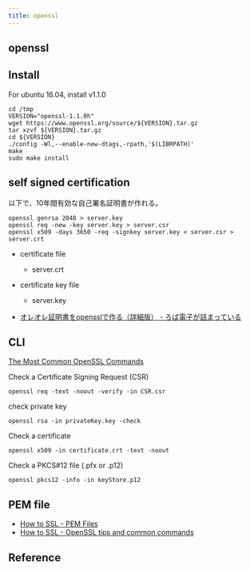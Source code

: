 ```yaml
---
title: openssl
---
```

## openssl

## Install

For ubuntu 16.04, install v1.1.0

```
cd /tmp
VERSION="openssl-1.1.0h"
wget https://www.openssl.org/source/${VERSION}.tar.gz
tar xzvf ${VERSION}.tar.gz
cd ${VERSION}
./config -Wl,--enable-new-dtags,-rpath,'$(LIBRPATH)'
make
sudo make install
```


## self signed certification
以下で、10年間有効な自己署名証明書が作れる。

```ssh
openssl genrsa 2048 > server.key
openssl req -new -key server.key > server.csr
openssl x509 -days 3650 -req -signkey server.key < server.csr > server.crt
```

* certificate file
    * server.crt
* certificate key file
    * server.key

* [オレオレ証明書をopensslで作る（詳細版） - ろば電子が詰まっている](http://d.hatena.ne.jp/ozuma/20130511/1368284304)

## CLI
[The Most Common OpenSSL Commands](https://www.sslshopper.com/article-most-common-openssl-commands.html)

Check a Certificate Signing Request (CSR)

```
openssl req -text -noout -verify -in CSR.csr
```

check private key

```
openssl rsa -in privateKey.key -check
```

Check a certificate

```
openssl x509 -in certificate.crt -text -noout
```

Check a PKCS#12 file (.pfx or .p12)

```
openssl pkcs12 -info -in keyStore.p12
```

## PEM file
* [How to SSL - PEM Files](http://how2ssl.com/articles/working_with_pem_files/)
* [How to SSL - OpenSSL tips and common commands](http://how2ssl.com/articles/openssl_commands_and_tips/)


## Reference


